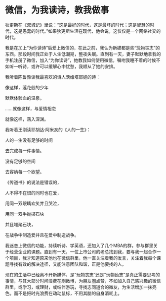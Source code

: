 # 微信，为我读诗，教我做事

狄更斯在《双城记》里说：“这是最好的时代，这是最坏的时代；这是智慧的时代，这是愚蠢的时代。”如果狄更斯生活在现代，他会说，这仅仅是一个网络社交的时代。 

我是在加上“为你读诗”后爱上微信的，在此之前，我认为新媒都是些“玩物丧志”的东西。那段时间我正处于人生低潮期，整夜失眠。直到有一天，妻子默默地拿我的手机注册了微信，加入“为你读诗”，她教我如何使用微信，嘱咐我睡不着的时候不如听一听诗，或许可以缓解心中忧愁，我顺从了她的安排。 

我听着陈鲁豫读我最喜欢的诗人茨维塔耶娃的诗： 

像这样，莲花般的少年 

默默体验血的温泉。 

……就像这样，与爱情相恋 

就像这样，落入深渊。 

我听着王刚读耶胡达·阿米亥的《人的一生》： 

人的一生没有足够的时间 

去完成每一件事情。 

没有足够的空间 

去容纳每一个欲望。 

《传道书》的说法是错误的， 

人不得不在恨的同时也在爱， 

用同一双眼睛欢笑并且哭泣， 

用同一双手抛掷石块 

并且堆聚石块， 

在战争中制造爱并且在爱中制造战争。 

我迷恋上微信的功能，持续听诗、学英语，还加入了几个MBA的群，参与群里关于经营企业的课题。直到有一天，一位上市公司的老总找到我，要与我一起合作一个项目，我才知道原来他也在微信群里，他一直关注着我的发言，关注着我每个课题寻找有效的解决途径，又能注意团队和谐，正是他要找的人。 

现在的生活中已经离不开新媒体，是“玩物丧志”还是“玩物励志”是真正需要思考的事情，与其大部分时间浪费在刷微博，为朋友圈点赞，不如加入自己感兴趣的微信群里，或学习，或理财，或结伴游玩，寻找志同道合的微友，为生活增加一抹亮色。而不是把时光浪费在动动鼠标，不用其脑的自身消耗上。